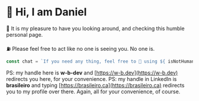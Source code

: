 # 👋 Hi, I am Daniel

🐊 It is my pleasure to have you looking around, and checking this humble personal page.

⛽ Please feel free to act like no one is seeing you. No one is.

```ts
const chat = `If you need any thing, feel free to 📲 using ${ isNotHuman ? "📵" : "linkedin.com/in/brasileiro" }`
```

PS: my handle here is **w-b-dev** and [https://w-b.dev](https://w-b.dev) redirects you here, for your convenience.
PS: my handle in LinkedIn is **brasileiro** and typing [https://brasileiro.ca](https://brasileiro.ca) redirects you to my profile over there. Again, all for your convenience, of course.
